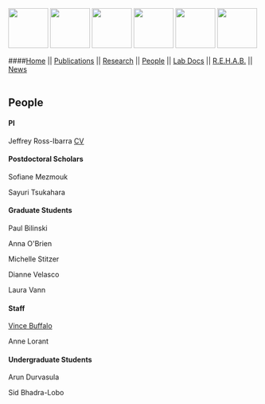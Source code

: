 
<a href="research.html#corn">
<img src="http://www.rilab.org/images/corn.jpg" style="width: 80px;"></a>
<a href="research.html#csomes">
<img src="http://www.rilab.org/images/csomes.jpg" style="width: 80px;"></a>
<a href="research.html#teosinte">
<img src="http://www.rilab.org/images/teosinte.jpg" style="width: 80px;"></a>
<a href="research.html#domestication">
<img src="http://www.rilab.org/images/domestication.jpg" style="width: 80px;"></a>
<a href="research.html#tes">
<img src="http://www.rilab.org/images/tes.jpg" style="width: 80px;"></a>
<a href="research.html#trees">
<img src="http://www.rilab.org/images/trees.jpg" style="width: 80px;"></a>

####[Home](index.html) || [Publications](pubs.html) || [Research](research.html) || [People](people.html) || [Lab Docs](https://github.com/RILAB/lab-docs) || [R.E.H.A.B.](rehab.html) || [News](news.html)<br><br>

## People

#### PI

Jeffrey Ross-Ibarra [CV](https://github.com/rossibarra/CV)

#### Postdoctoral Scholars

Sofiane Mezmouk

Sayuri Tsukahara

#### Graduate Students

Paul Bilinski

Anna O'Brien

Michelle Stitzer

Dianne Velasco

Laura Vann

#### Staff

[Vince Buffalo](http://www.vincebuffalo.com/)

Anne Lorant

#### Undergraduate Students

Arun Durvasula

Sid Bhadra-Lobo